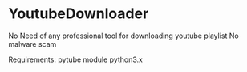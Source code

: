 # YoutubeDownloader
No Need of any professional tool for downloading youtube playlist 
No malware scam 

Requirements:
  pytube module
  python3.x



